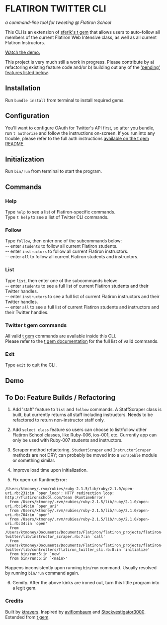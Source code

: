 # FLATIRON TWITTER CLI
_a command-line tool for tweeting @ Flatiron School_

This CLI is an extension of [sferik's t gem](https://github.com/sferik/t) that allows users to auto-follow all members of the current Flatiron Web Intensive class, as well as all current Flatiron Instructors. 

[Watch the demo.](https://asciinema.org/a/17177)

This project is very much still a work in progress. Please contribute by a) refactoring existing feature code and/or b) building out any of the ['pending' features listed below](#todo). 

## Installation
Run `bundle install` from terminal to install required gems.

## Configuration
You'll want to configure OAuth for Twitter's API first, so after you bundle, run `t authorize` and follow the instructions on-screen. If you run into any trouble, please refer to the full auth instructions [available on the t gem README](https://github.com/sferik/t#configuration).

## Initialization
Run `bin/run` from terminal to start the program.

## Commands
### Help
Type `help` to see a list of Flatiron-specific commands.  
Type `t help` to see a list of Twitter CLI commands.

### Follow
Type `follow`, then enter one of the subcommands below:  
 -- enter `students` to follow all current Flatiron students.  
 -- enter `instructors` to follow all current Flatiron instructors.  
 -- enter `all` to follow all current Flatiron students and instructors.  

### List
Type `list`, then enter one of the subcommands below:  
-- enter `students` to see a full list of current Flatiron students and their Twitter handles.  
-- enter `instructors` to see a full list of current Flatiron instructors and their Twitter handles.  
-- enter `all` to see a full list of current Flatiron students and instructors and their Twitter handles.  

### Twitter t gem commands
All valid [t gem](https://github.com/sferik/t) commands are available inside this CLI.  
Please refer to the [t gem documentation](https://github.com/sferik/t#usage-examples) for the full list of valid commands.

### Exit
Type `exit` to quit the CLI.

## Demo

<script type="text/javascript" src="https://asciinema.org/a/17177.js" id="asciicast-17177" async></script>

## <a name="todo"/>To Do: Feature Builds / Refactoring
1) Add 'staff' feature to `list` and `follow` commands. A StaffScraper class is built, but currently returns all staff including instructors. Needs to be refactored to return non-instructor staff only.

2) Add `select class` feature so users can choose to list/follow other Flatiron School classes, like Ruby-006, ios-001, etc. Currently app can only be used with Ruby-007 students and instructors.

3) Scraper method refactoring. `StudentScraper` and `InstructorScraper` methods are not DRY; can probably be moved into a `Scrapable` module or something similar.

4) Improve load time upon initialization.

5) Fix open-uri RuntimeError:

```
/Users/ktmoney/.rvm/rubies/ruby-2.1.5/lib/ruby/2.1.0/open-uri.rb:231:in `open_loop': HTTP redirection loop: http://flatironschool.com/team (RuntimeError)
  from /Users/ktmoney/.rvm/rubies/ruby-2.1.5/lib/ruby/2.1.0/open-uri.rb:149:in `open_uri'
  from /Users/ktmoney/.rvm/rubies/ruby-2.1.5/lib/ruby/2.1.0/open-uri.rb:704:in `open'
  from /Users/ktmoney/.rvm/rubies/ruby-2.1.5/lib/ruby/2.1.0/open-uri.rb:34:in `open'
  from /Users/ktmoney/Documents/Documents/Flatiron/flatiron_projects/flatiron-twitter/lib/instructor_scraper.rb:7:in `call'
  from /Users/ktmoney/Documents/Documents/Flatiron/flatiron_projects/flatiron-twitter/lib/controllers/flatiron_twitter_cli.rb:8:in `initialize'
  from bin/run:5:in `new'
  from bin/run:5:in `<main>'
  ```

Happens inconsistently upon running `bin/run` command. Usually resolved by running `bin/run` command again.

6) Gemify. After the above kinks are ironed out, turn this little program into a legit gem.


### Credits
Built by [ktravers](https://github.com/ktravers). Inspired by [aviflombaum](https://github.com/aviflombaum) and [Stockvestigator3000](https://github.com/jeremysklarsky/stock-cli). Extended from [t gem](https://github.com/sferik/t).
